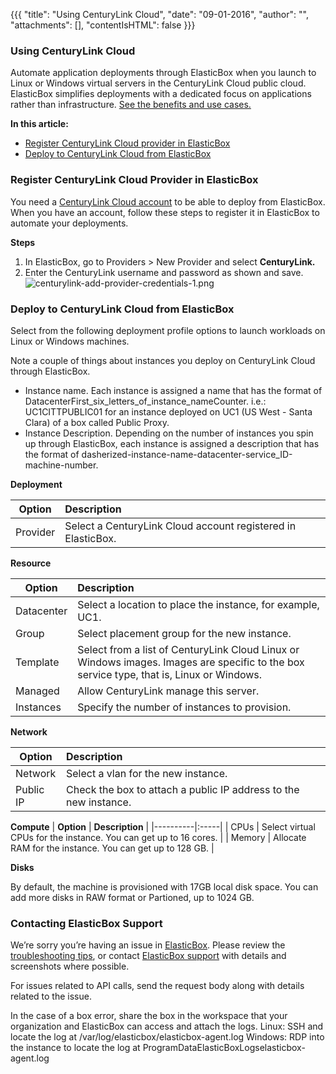 {{{ "title": "Using CenturyLink Cloud",
"date": "09-01-2016",
"author": "",
"attachments": [],
"contentIsHTML": false
}}}


### Using CenturyLink Cloud

Automate application deployments through ElasticBox when you launch to Linux or Windows virtual servers in the CenturyLink Cloud public cloud. ElasticBox simplifies deployments with a dedicated focus on applications rather than infrastructure. [See the benefits and use cases.](/www.ctl.io/knowledge-base/ElasticBox/documentation/)

**In this article:**

* [Register CenturyLink Cloud provider in ElasticBox](../ElasticBox/using-centurylink.md)
* [Deploy to CenturyLink Cloud from ElasticBox](../ElasticBox/using-centurylink/.md)

### Register CenturyLink Cloud Provider in ElasticBox

You need a [CenturyLink Cloud account](//www.ctl.io/) to be able to deploy from ElasticBox. When you have an account, follow these steps to register it in ElasticBox to automate your deployments.

**Steps**

1. In ElasticBox, go to Providers > New Provider and select **CenturyLink.**
2. Enter the CenturyLink username and password as shown and save.
![centurylink-add-provider-credentials-1.png](../images/ElasticBox/centurylink-add-provider-credentials-1.png)

### Deploy to CenturyLink Cloud from ElasticBox

Select from the following deployment profile options to launch workloads on Linux or Windows machines.

Note a couple of things about instances you deploy on CenturyLink Cloud through ElasticBox.

* Instance name. Each instance is assigned a name that has the format of DatacenterFirst_six_letters_of_instance_nameCounter. i.e.: UC1CITTPUBLIC01 for an instance deployed on UC1 (US West - Santa Clara) of a box called Public Proxy.
* Instance Description. Depending on the number of instances you spin up through ElasticBox, each instance is assigned a description that has the format of dasherized-instance-name-datacenter-service_ID-machine-number.

**Deployment**

| **Option**  |  **Description** |
|----------|:-----|
| Provider |  Select a CenturyLink Cloud account registered in ElasticBox. |

**Resource**

| **Option**  |  **Description** |
|----------|:-----|
| Datacenter |	Select a location to place the instance, for example, UC1. |
| Group |	Select placement group for the new instance. |
| Template |	Select from a list of CenturyLink Cloud Linux or Windows images. Images are specific to the box service type, that is, Linux or Windows. |
| Managed |	Allow CenturyLink manage this server. |
| Instances | Specify the number of instances to provision. |

**Network**

| **Option**  |  **Description** |
|----------|:-----|
| Network |	Select a vlan for the new instance. |
| Public IP	| Check the box to attach a public IP address to the new instance. |

**Compute**
| **Option**  |  **Description** |
|----------|:-----|
| CPUs |	Select virtual CPUs for the instance. You can get up to 16 cores. |
| Memory |	Allocate RAM for the instance. You can get up to 128 GB. |

**Disks**

By default, the machine is provisioned with 17GB local disk space. You can add more disks in RAW format or Partioned, up to 1024 GB.

### Contacting ElasticBox Support

We’re sorry you’re having an issue in [ElasticBox](//www.ctl.io/elasticbox/). Please review the [troubleshooting tips](../ElasticBox/troubleshooting-tips.md), or contact [ElasticBox support](mailto:support@elasticbox.com) with details and screenshots where possible.

For issues related to API calls, send the request body along with details related to the issue.

In the case of a box error, share the box in the workspace that your organization and ElasticBox can access and attach the logs.
Linux: SSH and locate the log at /var/log/elasticbox/elasticbox-agent.log
Windows: RDP into the instance to locate the log at ProgramDataElasticBoxLogselasticbox-agent.log
